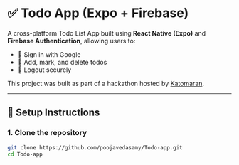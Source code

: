 # ✅ Todo App (Expo + Firebase)

A cross-platform Todo List App built using **React Native (Expo)** and **Firebase Authentication**, allowing users to:

- 🔐 Sign in with Google  
- 📝 Add, mark, and delete todos  
- 🚪 Logout securely  

This project was built as part of a hackathon hosted by [Katomaran](https://www.katomaran.com).

---

## 🔧 Setup Instructions

### 1. Clone the repository

```bash
git clone https://github.com/poojavedasamy/Todo-app.git
cd Todo-app




